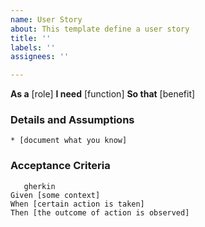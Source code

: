 ```yaml
---
name: User Story
about: This template define a user story
title: ''
labels: ''
assignees: ''

---
```


**As a** [role]
**I need** [function]
**So that** [benefit]
### Details and Assumptions
    * [document what you know]
### Acceptance Criteria
       gherkin
    Given [some context]
    When [certain action is taken]
    Then [the outcome of action is observed]
